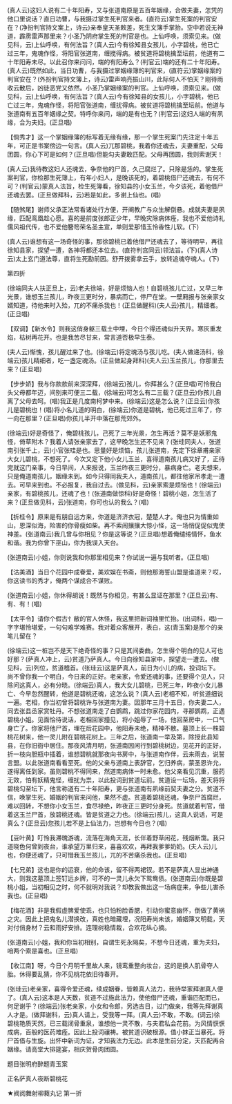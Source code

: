 <!-- { "loadSidebar": true } -->
(真人云)这妇人说有二十年阳寿，又与张道南原是五百年姻缘，合做夫妻，怎凭的他口里说话？直日功曹，与我摄过掌生死判官来者。(直符云)掌生死案的判官安在？(净扮判官持文案上，诗云)亲奉皇天圣敕差，死生文簿手掌抬。空中若说无神道，霹雳雷声那里来？小圣乃阴府掌生死的判官是也。上仙呼唤，须索见来。(做见科，云)上仙呼唤，有何法旨？(真人云)今有徐知县女孩儿，小字碧桃，他已亡过三年，鬼魂作怪，将阳官张道南，缠搅得病。被贫道将碧桃擒至坛前，他道有二十年阳寿未尽。以此召你来问问，端的有阳寿么？(判官云)端的还有二十年阳寿。(真人云)既然如此，当日功曹，与我摄过掌姻缘簿的判官来，(直符云)掌姻缘案的判官安在？(外扮判官持文簿上，诗云)雷声响亮振山川，此际何人不怕天？刚待雨收云散后，凶徒恶党又依然。小圣乃掌姻缘案的判官。上仙呼唤，须索见来。(做见科，云)上仙呼唤，有何法旨？(真人云)今有徐知县的女孩儿，小字碧桃，他已亡过三年，鬼魂作怪，将阳官张道南，缠扰得病。被贫道将碧桃擒至坛前。他道与张道南有五百年姻缘之契。特呼你来问，端的是有也无？(判官云)这妇人端的有夙缘，合为夫妇。(正旦唱)

【倘秀才】这一个掌姻缘簿的标写着无缘有缘，那一个掌生死案门先注定十年五年，可正是书案傍边一句言。(真人云)兀那碧桃，我着你还魂去，夫妻重配，父母团圆，你心下可是如何？(正旦唱)但能勾夫妻敢匹配。父母再团圆，我则索谢天！

(真人云)我待教这妇人还魂去，争奈他的尸首，久己腐烂了。只除是恁的。掌生死案判官，你检那生死簿上，有年小妇人，是晚该死的，着碧桃借尸还魂去，有何不可？(判官云)蒙真人法旨，检生死簿看，徐知县的小女玉兰，今夕该死，着他借尸还魂去罢。(正旦做拜科，云)若是如此，多谢上仙也。(唱)

【随煞尾】谢师父承正法常看诸处行方便，开阐教广与众生解倒悬。成就夫妻是夙缘，匹配鸾凰趁心愿。喜的是前度张郎正少年，早晚灾除病体痊，我也不爱他诗礼儒风祖代传，也不爱他簪笏荣名圣主宣，单则爱那惜玉怜香性儿软。(下)

(真人云)谁想有这一场奇怪的事，那徐碧桃已着他借尸还魂去了，等待明早，再往徐知县家，探望一遭，各神将都还本位去。(直符判宫同云)领法旨。(下)(真人诗云)太上玄门道法尊，直将生死勘前因。舒开拨雾拿云手，放转追魂夺魂人。(下)


第四折

(徐端同夫人扶正旦上，云)老夫徐端，好是烦恼人也！自碧桃孩儿亡过，又早三年光景，谁想玉兰孩儿，昨夜三更时分，暴病而亡，停尸在堂。一壁厢报与张亲家女婿知道，待他来时入殓，兀的不痛杀我也！(正旦做醒科)(夫人云)孩儿，精细者。(正旦唱)

【双调】【新水令】则我这俏身躯三载土中埋，今日个得还魂似升天界。寒灰重发焰，枯树再花开。也是我苦尽甘来，常言道否极早生泰。

(夫人云)惭愧，孩儿醒过来了也。(徐端云)将定魂汤与孩儿吃。(夫人做递汤科，徐端云)孩儿精细者，吃一盏定魂汤。(正旦做起身拜科)(夫人云)玉兰孩儿，你那里去来？(正旦唱)

【步步娇】我与你款款前来深深拜，(徐端云)孩儿，你拜甚么？(正旦唱)可怜我白头父母都年迈，间别来可便三二载，(徐端云)可怎么有二三载？(正旦云)你孩儿自离了父母去呵。(唱)我正是几度南柯梦中来。(徐端云)这是怎么说？(正旦云)你孩儿是碧桃也！(唱)将小名儿道的明白，(徐端云)你道是碧桃，他已死过三年了，你一向在那里？(正旦唱)你孩儿半开中落在那荒郊外。

(徐端云)好是奇怪了，俺碧桃孩儿，己死了三年光景，怎生再活？莫不是妖邪鬼怪，倚草附木？我着人请张亲家去了，这早晚怎生还不见来？(张珪同夫人，张道南引张千上，云)小官张珪是也。思量好是烦恼，孩儿张道南，先定下徐章甫亲家大女儿碧桃，不想死了。今次又定下他小女儿玉兰，喜得道南孩儿病又好了，正待完就这门亲事，今日早间，人来报说，玉兰昨夜三更时分，暴病身亡。老夫想来，只是俺道南孩儿，姻缘未到。如今只得同我夫人，道南孩儿，都往他家吊孝走一遭去。可早来到也。不必报复，我自过去。(做见科，云)亲家索是烦恼也！(徐端云)亲家，有碧桃孩儿，还魂了也！(张道南做惊科)好是奇怪！碧桃小姐，怎生活了来？(正旦做见科，云)张道南，你可也认的我么？(唱)

【折桂令】原来是有朋自远方来，你道是济济衣冠，楚楚人才。俺也只为情重如山，恩深似海，险害的你骨瘦如柴。再不索闹攘攘大惊小怪，这一场悄促促似鬼使神差。(张道南云)我几曾与你相见？你是这等说？(正旦唱)想着俺缱绻情怀，鱼水和谐。我为你曾下巫山，你为我误入天台。

(张道南云)小姐，你则说我和你那里相见来？你试说一遍与我听者。(正旦唱)

【沽美酒】当日个花园中成眷爱，美欢娱在书斋，则他那海誓山盟是谁道来？哎，你这读书的秀才，俺两个谋成合不谋败。

(张道南云)小姐，你休得胡说！既然与你相见，有甚么显证在那里？(正旦云)有、有、有！(唱)

【太平令】请你个假古忄敝的官人休怪，我这里把新词袖里忙抬。(出词科，唱)一字字堪怜堪爱，一句句难学难赛。我对着众客展开，表白，这(青玉案)是那个的亲笔儿留在？

(徐端云)这一桩岂不是天下绝奇怪的事？只是其间委曲，怎生得个明白的见人可也好那？(萨真人冲上，云)贫道乃萨真人。今日向徐知县家中，探望走一遭去。(做见科，云)列位，贫道稽首。(张珪云)这是萨真人，前日为小儿的病，投词坛下。尚不曾你我一个明白，今日来的正好。老亲家，令爱还魂的事，还要得个见人，只除问这真人，必有分晓。(徐端云)真人，我大女儿碧桃，已死三年，昨夜小女儿暴亡、今早忽然醒转，他道是碧桃还魂，这怎么说？(真人云)老相不知，听贫道细说一遍。老相，你当初曾将碧桃许与张道南为妻。因那年三月十五日，你夫妻二人，同去张县丞家赏牡丹。不想张道南走了白鹦鹉，跳过你家花园内，寻那鹦鹉，正遇碧桃小姐。见面恰待说话，老相回家撞见，将小姐辱了一场，他回至房中，一口气身亡了。你家将他尸首，埋在后花园中，他阳寿未绝，精神不散。墓顶上长一株碧桃花树来，他一灵儿附在碧桃花树上。三年之后，张道南一举及第，除授此县知县，在你旧衙中居住。那夜风清月明，张道南因闲行到碧桃树边，见花开的正好，折一枝向胆瓶中插着，谁想碧桃就那夜向书房中，与张道南作伴，云来雨去，说誓言盟。以此张道南看看至死。他的父亲与道南上表辞官，乞归养病，蒙圣恩许允，遂得离任到家。虽则碧桃不得同来，然道南病体一时未愈。他父亲看见沉重，服药无效，怕有妖精鬼怪，缠扰为祟，以此投词到贫道坛前。贫道设一坛场，差天将将碧桃勾至坛下，他言称道有二十年阳寿，更与张道南有夙缘前契夫妻之分。贫道不信，唤掌生死、婚姻的判官来问他，果然不虚。贫道着碧桃还魂，争奈尸首腐烂，难以回转，不想你小女玉兰，食尽禄绝，昨夜正三更时分身死。贫道就着判官，借着这玉兰尸首，放碧桃还魂。皆是贫道之力也。(徐端云)孩儿，这真人说话，可是真么？(正旦云)您孩儿若不是上仙法力，岂想有今日也？(唱)

【豆叶黄】叮怜我滞魄游魂，流落在海角天涯，长伴着野草闲花，残烟断霭。我只道晓色何曾到夜台，谁承望万里归来，喜喜欢欢，再拜我爹爹奶奶。(夫人云)儿也，你便还魂了，只可惜我玉兰孩儿，兀的不苦痛杀我也。(正旦唱)

【七兄弟】这也是你的运衰，他的命该，留不得两裙钗。若不是萨真人显出神通大，则我这墓顶上签钉远乡牌，可不的一灵儿永欠下鸳鸯债。(张道南云)你既是碧桃小姐，当初相见之时，何不就明对我说？却教我做出这一场病症来，争些儿害杀我也。(正旦唱)

【梅花酒】非是我假虚脾爱使乖，也只怕粉脸香腮，引动你蜜意幽怀，倒做了黄祸之灾。因此上把鬼名儿潜换改，真姓也暗藏埋，况阳寿尚未该，婚姻簿又明载，天对付俏身材？云和雨好安排。连理树稳情栽，合欢花纵心摘。

(张道南云)小姐，我和你当初相别，自谓生死永隔矣，不想今日还魂，重为夫妇，咱两个索是喜也。(正旦唱)

【收江南】呀，今日个月明千里故人来，镜鸾重整向妆台，这的是换人肌骨夺人胎。休得要乱猜，你不见桃花依旧待春开。

(张珪云)老亲家，喜得令爱还魂，续成姻眷，皆赖真人法力，我待举家拜谢真人便了。(真人云)这本是人天数，贫道不过施此法力，使他借尸还魂，重谐匹配而已，何足谢乎？(徐端云)张老亲家，小女和令郎，另选吉日，过门做亲，我等先拜谢真人才是。(做拜谢科，云)真人请上，受我等一拜。(真人云)不敢，不敢。(词云)徐碧桃艳质天然，已三载闭骨重泉，谁想他一灵不散，与夫君私会花前。为风情恹恹成病，百般的医药难痊。因此上投词禳祷。被贫道识破根源。值小妹正当暴死。将尸首借与生旋。出怀中新词为证，才知我法力无边。此本是生前分定，天匹配再合姻缘。请高堂大排筵宴，相庆贺骨肉团圆。

题目张明府醉题青玉案

正名萨真人夜断碧桃花
　




★阀阅舞射柳蕤丸记
第一折

